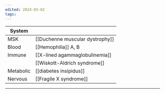 ```yaml
---
edited: 2024-03-02
tags:
---
```


| System    |                                 |
| --------- | ------------------------------- |
| MSK       | [[Duchenne muscular dystrophy]] |
| Blood     | [[Hemophilia]] A, B             |
| Immune    | [[X-lined agammaglobulinemia]]  |
|           | [[Wiskott-Aldrich syndrome]]    |
| Metabolic | [[diabetes insipidus]]          |
| Nervous   | [[Fragile X syndrome]]          |


---
